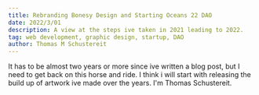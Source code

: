 ```yaml
---
title: Rebranding Bonesy Design and Starting Oceans 22 DAO
date: 2022/3/01
description: A view at the steps ive taken in 2021 leading to 2022.
tag: web development, graphic design, startup, DAO
author: Thomas M Schustereit
---
```


It has to be almost two years or more since ive written a blog post, but I need to get back on this horse and ride.
I think i will start with releasing the build up of artwork ive made over the years.
I'm Thomas Schustereit.
